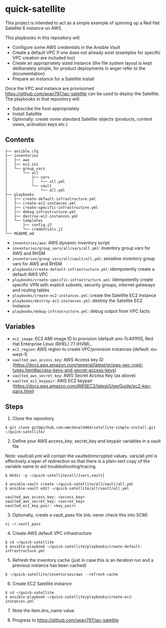 # quick-satellite

This project is intended to act as a simple example of spinning up a Red Hat Satellite 6 instance on AWS.

This playbooks in this repository will:

- Configure some AWS credentials in the Ansible Vault
- Create a default VPC if one does not already exist (examples for specific VPC creation are included too)
- Create an appropriately sized instance (the file system layout is kept deliberately simple, for product deployments in anger refer to the documentation)
- Prepare an instance for a Satellite install

Once the VPC and instance are provisioned https://github.com/sean797/iac-satellite can be used to deploy the Satellite. The playbooks in that repository will:

- Subscribe the host appropriately
- Install Satellite
- Optionally: create some standard Satellite objects (products, content views, activation keys etc.)

## Contents

```
├── ansible.cfg
├── inventories
│   ├── aws
│   ├── ec2.ini
│   └── group_vars
│       └── all
│           ├── vars
│           │   └── all.yml
│           └── vault
│               └── all.yml
├── playbooks
│   ├── create-default-infrastructure.yml
│   ├── create-ec2-instances.yml
│   ├── create-specific-infrastructure.yml
│   ├── debug-infrastructure.yml
│   ├── destroy-ec2-instances.yml
│   └── templates
│       ├── config.j2
│       └── credentials.j2
└── README.md
```

- `inventories/aws`: AWS dynamic inventory script
- `inventories/group_vars/all/vars/all.yml`: inventory group vars for AWS and RHSM
- `inventories/group_vars/all/vault/all.yml`: sensitive inventory group vars for AWS and RHSM
- `playbooks/create-default-infrastructure.yml`: idempotently create a default AWS VPC 
- `playbooks/create-specific-infrastructure.yml`: idempotently create specific VPN with explicit subnets, security groups, internet gateways and routing tables
- `playbooks/create-ec2-instances.yml`: create the Satellite EC2 instance
- `playbooks/destroy-ec2-instances.yml`: destroy the Satellite EC2 instance
- `playbooks/debug-infrastructure.yml`: debug output from VPC facts

## Variables

- `ec2_image`: EC2 AMI image ID to provision (default ami-7c491f05, Red Hat Enterprise Linux (RHEL) 7.1 (HVM)_
- `ec2_region`: AWS region to create VPC/provision instances (default: eu-west-1)
- `vaulted_aws_access_key`: AWS Access key ID (https://docs.aws.amazon.com/general/latest/gr/aws-sec-cred-types.html#access-keys-and-secret-access-keys)
- `vaulted_aws_secret_key`: AWS Secret Access Key (as above)
- `vaulted_ec2_keypair`: AWS EC2 keypair (https://docs.aws.amazon.com/AWSEC2/latest/UserGuide/ec2-key-pairs.html)

## Steps
1. Clone the repository
```
$ git clone git@github.com:wmcdonald404/satellite-simple-install.git ~/quick-satellite/
```

2. Define your AWS access_key, secret_key and keypair variables in a vault file

Note: vault/all.yml will contain the vaulted/encrypted values.  vars/all.yml is effectively a layer of redirection so that there is a plain-text copy of the variable name to aid troubleshooting/tracing.

```
$ mkdir -p ~/quick-satellite/all/{vars,vault}

$ ansible-vault create ~/quick-satellite/all/vault/all.yml
$ ansible-vault edit ~/quick-satellite/all/vault/all.yml

vaulted_aws_access_key: <access_key>
vaulted_aws_secret_key: <secret_key>
vaulted_ec2_key_pair: <key_pair>
```
3. Optionally, create a vault_pass file (nb: never check this into SCM)
```
vi ~/.vault_pass
```
4. Create AWS default VPC infrastructure
```
$ cd ~/quick-satellite
$ ansible-playbook ~/quick-satellite/playbooks/create-default-infrastructure.yml
```
5. Refresh the inventory cache (just in case this is an iteration run and a previous instance has been cached)
```
$ ~/quick-satellite/inventories/aws --refresh-cache
```
6. Create EC2 Satellite instance
```
$ cd ~/quick-satellite
$ ansible-playbook ~/quick-satellite/playbooks/create-ec2-instances.yml
```
7. Note the item.dns_name value

8. Progress to https://github.com/sean797/iac-satellite
